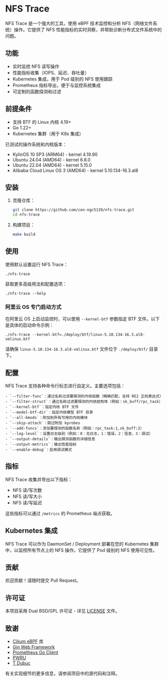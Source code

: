 # NFS Trace

NFS Trace 是一个强大的工具，使用 eBPF 技术监控和分析 NFS（网络文件系统）操作。它提供了 NFS 性能指标的实时洞察，并帮助诊断分布式文件系统中的问题。

## 功能

- 实时监控 NFS 读写操作
- 性能指标收集（IOPS、延迟、吞吐量）
- Kubernetes 集成，用于 Pod 级别的 NFS 使用跟踪
- Prometheus 指标导出，便于与监控系统集成
- 可定制的函数探测和过滤

## 前提条件

- 支持 BTF 的 Linux 内核 4.19+
- Go 1.22+
- Kubernetes 集群（用于 K8s 集成）

已测试的操作系统和内核版本：
- KylinOS 10 SP3 (ARM64) - kernel 4.19.90
- Ubuntu 24.04 (AMD64) - kernel 6.8.0
- Ubuntu 22.04 (AMD64) - kernel 5.15.0
- Alibaba Cloud Linux OS 3 (AMD64) - kernel 5.10.134-16.3.al8 

## 安装

1. 克隆仓库：
   ```bash
   git clone https://github.com/cen-ngc5139/nfs-trace.git
   cd nfs-trace
   ```

2. 构建项目：
   ```bash
   make build
   ```

## 使用

使用默认设置运行 NFS Trace：

```
./nfs-trace
```

获取更多高级用法和配置选项：

```
./nfs-trace --help
```

### 阿里云 OS 专门启动方式

在阿里云 OS 上启动监控时，可以使用 `--kernel-btf` 参数指定 BTF 文件。以下是具体的启动命令示例：

```
./nfs-trace --kernel-btf=./deploy/btf/linux-5.10.134-16.3.al8-vmlinux.btf
```

请确保 `linux-5.10.134-16.3.al8-vmlinux.btf` 文件位于 `./deploy/btf/` 目录下。

## 配置

NFS Trace 支持各种命令行标志进行自定义。主要选项包括：

```
- `--filter-func`：通过名称过滤要探测的内核函数（精确匹配，支持 RE2 正则表达式）
- `--filter-struct`：通过名称过滤要探测的内核结构体（例如：sk_buff/rpc_task）
- `--kernel-btf`：指定内核 BTF 文件
- `--model-btf-dir`：指定内核模型 BTF 目录
- `--all-kmods`：附加到所有可用的内核模块
- `--skip-attach`：跳过附加 kprobes
- `--add-funcs`：添加要探测的函数名称（例如：rpc_task:1,sk_buff:2）
- `--log-level`：设置日志级别（例如：0：无日志，1：错误，2：信息，3：调试）
- `--output-details`：输出探测函数的详细信息
- `--output-metrics`：输出性能指标
- `--enable-debug`：启用调试模式
```

## 指标

NFS Trace 收集并导出以下指标：

- NFS 读/写次数
- NFS 读/写大小
- NFS 读/写延迟

这些指标可以通过 `/metrics` 的 Prometheus 端点获取。

## Kubernetes 集成

NFS Trace 可以作为 DaemonSet / Deployment 部署在您的 Kubernetes 集群中，以监控所有节点上的 NFS 操作。它提供了 Pod 级别的 NFS 使用可见性。

## 贡献

欢迎贡献！请随时提交 Pull Request。

## 许可证

本项目采用 Dual BSD/GPL 许可证 - 详见 [LICENSE](LICENSE) 文件。

## 致谢

- [Cilium eBPF](https://github.com/cilium/ebpf) 库
- [Gin Web Framework](https://github.com/gin-gonic/gin)
- [Prometheus Go Client](https://github.com/prometheus/client_golang)
- [PWRU](https://github.com/cilium/pwru)
- [T Dubuc](http://perso.ens-lyon.fr/theophile.dubuc/files/CHEOPS24-TrackIOps.pdf)

有关实现细节的更多信息，请参阅项目中的源代码和注释。